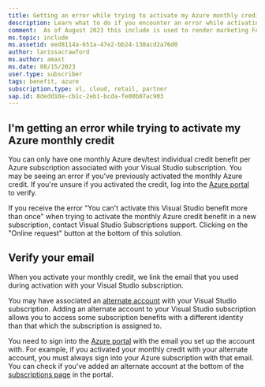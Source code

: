 ```yaml
---
title: Getting an error while trying to activate my Azure monthly credit
description: Learn what to do if you encounter an error while activating monthly Azure credits.
comment:  As of August 2023 this include is used to render marketing FAQ content for VS Subscriptions in the following portals - VSCom, Manage, and My portals. It was not used for learn.microsoft.com content at that time.  SMEs are Evan Windom and Larissa Crawford of Red Door Collaborative and Sharvari Dighe.
ms.topic: include
ms.assetid: eed8114a-651a-47e2-bb24-130acd2a76d0
author: larissacrawford
ms.author: amast
ms.date: 08/15/2023
user.type: subscriber
tags: benefit, azure
subscription.type: vl, cloud, retail, partner
sap.id: 8dedd10e-cb1c-2eb1-bcda-fe00b07ac903
---
```


## I'm getting an error while trying to activate my Azure monthly credit

You can only have one monthly Azure dev/test individual credit benefit per Azure subscription associated with your Visual Studio subscription. You may be seeing an error if you’ve previously activated the monthly Azure credit. If you're unsure if you activated the credit, log into the [Azure portal](https://portal.azure.com/) to verify.

If you receive the error "You can't activate this Visual Studio benefit more than once" when trying to activate the monthly Azure credit benefit in a new subscription, contact Visual Studio Subscriptions support.  Clicking on the "Online request" button at the bottom of this solution.

## Verify your email

When you activate your monthly credit, we link the email that you used during activation with your Visual Studio subscription.  

You may have associated an [alternate account](https://learn.microsoft.com/visualstudio/subscriptions/vs-alternate-identity) with your Visual Studio subscription. Adding an alternate account to your Visual Studio subscription allows you to access some subscription benefits with a different identity than that which the subscription is assigned to.  

You need to sign into the [Azure portal](https://portal.azure.com/) with the email you set up the account with. For example, if you activated your monthly credit with your alternate account, you must always sign into your Azure subscription with that email. You can check if you've added an alternate account at the bottom of the [subscriptions page](https://my.visualstudio.com/subscriptions) in the portal.
